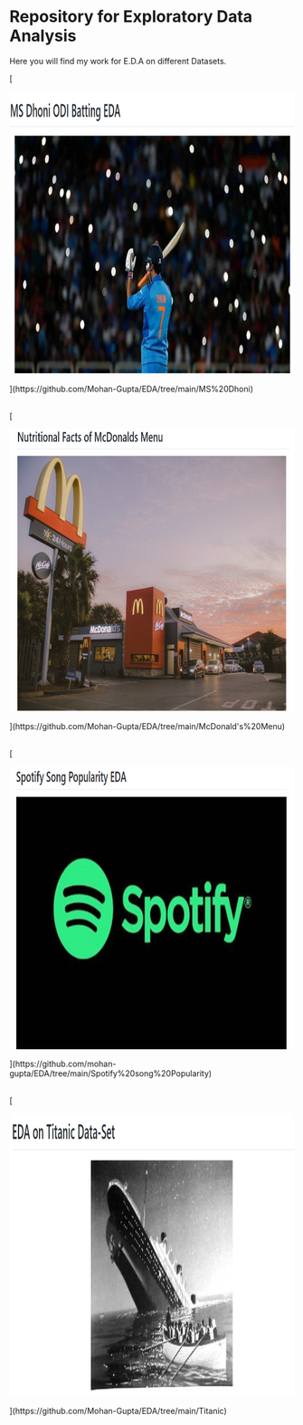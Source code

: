 # Repository for Exploratory Data Analysis
Here you will find my work for E.D.A on different Datasets.

[<p align="center">
  <img width="600" height="500" src="https://github.com/mohan-gupta/EDA/blob/main/Thumbnails/MS%20Dhoni.png">
</p>](https://github.com/Mohan-Gupta/EDA/tree/main/MS%20Dhoni)<br><br>

[<p align="center">
  <img width="600" height="500" src="https://github.com/mohan-gupta/EDA/blob/main/Thumbnails/McDonald.png">
</p>](https://github.com/Mohan-Gupta/EDA/tree/main/McDonald's%20Menu)<br><br>

[<p align="center">
  <img width="600" height="500" src="https://github.com/mohan-gupta/EDA/blob/main/Thumbnails/Spotify.png">
</p>](https://github.com/mohan-gupta/EDA/tree/main/Spotify%20song%20Popularity)<br><br>

[<p align="center">
  <img width="600" height="500" src="https://github.com/mohan-gupta/EDA/blob/main/Thumbnails/Titanic.png">
</p>](https://github.com/Mohan-Gupta/EDA/tree/main/Titanic)
